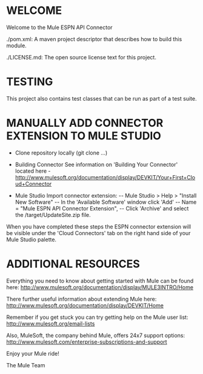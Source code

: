 
WELCOME
=======
Welcome to the Mule ESPN API Connector

./pom.xml:
A maven project descriptor that describes how to build this module.

./LICENSE.md:
The open source license text for this project.

TESTING
=======

This  project also contains test classes that can be run as part of a test
suite.

MANUALLY ADD CONNECTOR EXTENSION TO MULE STUDIO
===============================================

- Clone repository locally (git clone ...)

- Building Connector
See information on 'Building Your Connector' located here - http://www.mulesoft.org/documentation/display/DEVKIT/Your+First+Cloud+Connector

- Mule Studio Import connector extension:
-- Mule Studio > Help > "Install New Software"
-- In the 'Available Software' window click 'Add'
-- Name = "Mule ESPN API Connector Extension",
-- Click 'Archive' and select the <ESPN Connector home>/target/UpdateSite.zip file.
	
When you have completed these steps the ESPN connector extension will be visible under the 'Cloud Connectors' tab on the right hand side of your Mule Studio palette.

ADDITIONAL RESOURCES
====================
Everything you need to know about getting started with Mule can be found here:
http://www.mulesoft.org/documentation/display/MULE3INTRO/Home

There further useful information about extending Mule here:
http://www.mulesoft.org/documentation/display/DEVKIT/Home

Remember if you get stuck you can try getting help on the Mule user list:
http://www.mulesoft.org/email-lists

Also, MuleSoft, the company behind Mule, offers 24x7 support options:
http://www.mulesoft.com/enterprise-subscriptions-and-support

Enjoy your Mule ride!

The Mule Team
